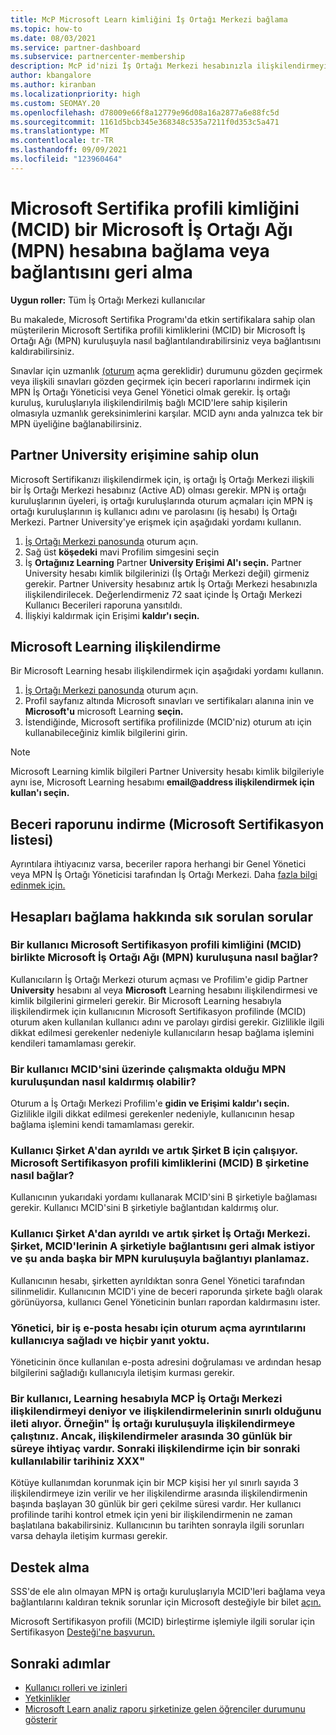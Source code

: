 ```yaml
---
title: McP Microsoft Learn kimliğini İş Ortağı Merkezi bağlama
ms.topic: how-to
ms.date: 08/03/2021
ms.service: partner-dashboard
ms.subservice: partnercenter-membership
description: McP id'nizi İş Ortağı Merkezi hesabınızla ilişkilendirmeyi öğrenin. Böylece, şirket yetkinliğe yönelik olarak sahip olduğunuz eğitim ve öğrenme yollarını görebilir.
author: kbangalore
ms.author: kiranban
ms.localizationpriority: high
ms.custom: SEOMAY.20
ms.openlocfilehash: d78009e66f8a12779e96d08a16a2877a6e88fc5d
ms.sourcegitcommit: 1161d5bcb345e368348c535a7211f0d353c5a471
ms.translationtype: MT
ms.contentlocale: tr-TR
ms.lasthandoff: 09/09/2021
ms.locfileid: "123960464"
---
```

# <a name="link-or-unlink-a-microsoft-certification-profile-id-mcid-to-a-microsoft-partner-network-mpn-account"></a>Microsoft Sertifika profili kimliğini (MCID) bir Microsoft İş Ortağı Ağı (MPN) hesabına bağlama veya bağlantısını geri alma

**Uygun roller:** Tüm İş Ortağı Merkezi kullanıcılar

Bu makalede, Microsoft Sertifika Programı'da etkin sertifikalara sahip olan müşterilerin Microsoft Sertifika profili kimliklerini (MCID) bir Microsoft İş Ortağı Ağı (MPN) kuruluşuyla nasıl bağlantılandırabilirsiniz veya bağlantısını kaldırabilirsiniz.

Sınavlar için uzmanlık [(oturum](https://partner.microsoft.com/pcv/partnership/competencies) açma gereklidir) durumunu gözden geçirmek veya ilişkili sınavları gözden geçirmek için beceri raporlarını indirmek için MPN İş Ortağı Yöneticisi veya Genel Yönetici olmak gerekir. İş ortağı kuruluş, kuruluşlarıyla ilişkilendirilmiş bağlı MCID'lere sahip kişilerin olmasıyla uzmanlık gereksinimlerini karşılar. MCID aynı anda yalnızca tek bir MPN üyeliğine bağlanabilirsiniz.

## <a name="get-partner-university-access"></a>Partner University erişimine sahip olun

Microsoft Sertifikanızı ilişkilendirmek için, iş ortağı İş Ortağı Merkezi ilişkili bir İş Ortağı Merkezi hesabınız (Active AD) olması gerekir. MPN iş ortağı kuruluşlarının üyeleri, iş ortağı kuruluşlarında oturum açmaları için MPN iş ortağı kuruluşlarının iş kullanıcı adını ve parolasını (iş hesabı) İş Ortağı Merkezi.
Partner University'ye erişmek için aşağıdaki yordamı kullanın.

1. [İş Ortağı Merkezi panosunda](https://partner.microsoft.com/dashboard/) oturum açın.
2. Sağ üst **köşedeki** mavi Profilim simgesini seçin
3. İş **Ortağınız Learning** Partner **University Erişimi Al'ı seçin.** Partner University hesabı kimlik bilgilerinizi (İş Ortağı Merkezi değil) girmeniz gerekir. Partner University hesabınız artık İş Ortağı Merkezi hesabınızla ilişkilendirilecek. Değerlendirmeniz 72 saat içinde İş Ortağı Merkezi Kullanıcı Becerileri raporuna yansıtıldı.
4. İlişkiyi kaldırmak için Erişimi **kaldır'ı seçin.**

## <a name="associate-a-microsoft-learning-account"></a>Microsoft Learning ilişkilendirme

Bir Microsoft Learning hesabı ilişkilendirmek için aşağıdaki yordamı kullanın. 

1. [İş Ortağı Merkezi panosunda](https://partner.microsoft.com/dashboard/) oturum açın.
2. Profil sayfanız altında Microsoft sınavları ve sertifikaları alanına inin ve **Microsoft'u** microsoft Learning **seçin.**
3. İstendiğinde, Microsoft sertifika profilinizde (MCID'niz) oturum atı için kullanabileceğiniz kimlik bilgilerini girin.

>[!NOTE]
>Microsoft Learning kimlik bilgileri Partner University hesabı kimlik bilgileriyle aynı ise, Microsoft Learning hesabımı **email@address ilişkilendirmek için kullan'ı seçin.**

## <a name="download-skills-report-microsoft-certification-list"></a>Beceri raporunu indirme (Microsoft Sertifikasyon listesi)
Ayrıntılara ihtiyacınız varsa, beceriler rapora herhangi bir Genel Yönetici veya MPN İş Ortağı Yöneticisi tarafından İş Ortağı Merkezi. Daha [fazla bilgi edinmek için.](./mpn-skills-report.md#view-skills-report-data)


## <a name="frequently-asked-questions-about-linking-accounts"></a>Hesapları bağlama hakkında sık sorulan sorular

### <a name="how-can-a-user-link-their-microsoft-certification-profile-id-mcid-with-the-microsoft-partner-network-mpn-organization-they-work-for"></a>Bir kullanıcı Microsoft Sertifikasyon profili kimliğini (MCID) birlikte Microsoft İş Ortağı Ağı (MPN) kuruluşuna nasıl bağlar?

Kullanıcıların İş Ortağı Merkezi oturum açması ve Profilim'e gidip Partner **University** hesabını al veya **Microsoft** Learning hesabını ilişkilendirmesi ve kimlik bilgilerini girmeleri gerekir.  Bir Microsoft Learning hesabıyla ilişkilendirmek için kullanıcının Microsoft Sertifikasyon profilinde (MCID) oturum aken kullanılan kullanıcı adını ve parolayı girdisi gerekir. Gizlilikle ilgili dikkat edilmesi gerekenler nedeniyle kullanıcıların hesap bağlama işlemini kendileri tamamlaması gerekir.  

### <a name="how-can-a-user-unlink-their-mcid-from-the-mpn-organization-they-work-for"></a>Bir kullanıcı MCID'sini üzerinde çalışmakta olduğu MPN kuruluşundan nasıl kaldırmış olabilir?

Oturum a İş Ortağı Merkezi Profilim'e **gidin ve Erişimi** **kaldır'ı seçin.** Gizlilikle ilgili dikkat edilmesi gerekenler nedeniyle, kullanıcının hesap bağlama işlemini kendi tamamlaması gerekir.

### <a name="the-user-left-company-a-and-now-works-for-company-b-how-can-they-link-their-microsoft-certification-profile-id-mcid-with-company-b"></a>Kullanıcı Şirket A'dan ayrıldı ve artık Şirket B için çalışıyor. Microsoft Sertifikasyon profili kimliklerini (MCID) B şirketine nasıl bağlar?

Kullanıcının yukarıdaki yordamı kullanarak MCID'sini B şirketiyle bağlaması gerekir. Kullanıcı MCID'sini B şirketiyle bağlantıdan kaldırmış olur.

### <a name="the-user-left-company-a-and-no-longer-has-access-to-partner-center-they-want-to-unlink-their-mcid-from-company-a-and-are-not-planning-to-link-it-with-another-mpn-organization-at-the-moment"></a>Kullanıcı Şirket A'dan ayrıldı ve artık şirket İş Ortağı Merkezi. Şirket, MCID'lerinin A şirketiyle bağlantısını geri almak istiyor ve şu anda başka bir MPN kuruluşuyla bağlantıyı planlamaz.

Kullanıcının hesabı, şirketten ayrıldıktan sonra Genel Yönetici tarafından silinmelidir. Kullanıcının MCID'i yine de beceri raporunda şirkete bağlı olarak görünüyorsa, kullanıcı Genel Yöneticinin bunları rapordan kaldırmasını ister.

### <a name="the-admin-provided-sign-in-details-for-a-work-email-account-to-a-user-and-they-have-had-no-response"></a>Yönetici, bir iş e-posta hesabı için oturum açma ayrıntılarını kullanıcıya sağladı ve hiçbir yanıt yoktu.

Yöneticinin önce kullanılan e-posta adresini doğrulaması ve ardından hesap bilgilerini sağladığı kullanıcıyla iletişim kurması gerekir.

### <a name="a-user-tries-to-associate-their-mcp-learning-account-to-their-profile-in-partner-center-and-receives-a-message-that-their-association-is-limited-for-example-you-have-attempted-to-associate-with-a-partner-organization-however-we-require-a-period-of-30-days-between-associations-your-next-available-date-for-a-subsequent-association-is-xxx"></a>Bir kullanıcı, Learning hesabıyla MCP İş Ortağı Merkezi ilişkilendirmeyi deniyor ve ilişkilendirmelerinin sınırlı olduğunu ileti alıyor. Örneğin" İş ortağı kuruluşuyla ilişkilendirmeye çalıştınız. Ancak, ilişkilendirmeler arasında 30 günlük bir süreye ihtiyaç vardır. Sonraki ilişkilendirme için bir sonraki kullanılabilir tarihiniz XXX"

Kötüye kullanımdan korunmak için bir MCP kişisi her yıl sınırlı sayıda 3 ilişkilendirmeye izin verilir ve her ilişkilendirme arasında ilişkilendirmenin başında başlayan 30 günlük bir geri çekilme süresi vardır. Her kullanıcı profilinde tarihi kontrol etmek için yeni bir ilişkilendirmenin ne zaman başlatılana bakabilirsiniz. Kullanıcının bu tarihten sonrayla ilgili sorunları varsa dehayla iletişim kurması gerekir.  

## <a name="how-to-get-support"></a>Destek alma

SSS'de ele alın olmayan MPN iş ortağı kuruluşlarıyla MCID'leri bağlama veya bağlantılarını kaldıran teknik sorunlar için Microsoft desteğiyle bir bilet [açın.](https://partner.microsoft.com/support)

Microsoft Sertifikasyon profili (MCID) birleştirme işlemiyle ilgili sorular için Sertifikasyon [Desteği'ne başvurun.](https://aka.ms/mcpforum)

## <a name="next-steps"></a>Sonraki adımlar

- [Kullanıcı rolleri ve izinleri](./permissions-overview.md)
- [Yetkinlikler](https://partner.microsoft.com/membership/competencies)
- [Microsoft Learn analiz raporu şirketinize gelen öğrenciler durumunu gösterir](ms-learn-analytics.md)
